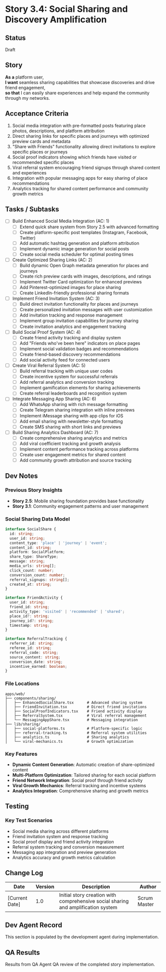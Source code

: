 # Story 3.4: Social Sharing and Discovery Amplification

## Status
Draft

## Story
**As a** platform user,  
**I want** seamless sharing capabilities that showcase discoveries and drive friend engagement,  
**so that** I can easily share experiences and help expand the community through my networks.

## Acceptance Criteria

1. Social media integration with pre-formatted posts featuring place photos, descriptions, and platform attribution
2. Direct sharing links for specific places and journeys with optimized preview cards and metadata
3. "Share with Friends" functionality allowing direct invitations to explore specific places or journeys
4. Social proof indicators showing which friends have visited or recommended specific places
5. Viral referral system encouraging friend signups through shared content and experiences
6. Integration with popular messaging apps for easy sharing of place recommendations
7. Analytics tracking for shared content performance and community growth metrics

## Tasks / Subtasks

- [ ] Build Enhanced Social Media Integration (AC: 1)
  - [ ] Extend quick share system from Story 2.5 with advanced formatting
  - [ ] Create platform-specific post templates (Instagram, Facebook, Twitter)
  - [ ] Add automatic hashtag generation and platform attribution
  - [ ] Implement dynamic image generation for social posts
  - [ ] Create social media scheduler for optimal posting times

- [ ] Create Optimized Sharing Links (AC: 2)
  - [ ] Build dynamic Open Graph metadata generation for places and journeys
  - [ ] Create rich preview cards with images, descriptions, and ratings
  - [ ] Implement Twitter Card optimization for enhanced previews
  - [ ] Add Pinterest-optimized images for place sharing
  - [ ] Create LinkedIn-friendly professional sharing formats

- [ ] Implement Friend Invitation System (AC: 3)
  - [ ] Build direct invitation functionality for places and journeys
  - [ ] Create personalized invitation messages with user customization
  - [ ] Add invitation tracking and response management
  - [ ] Implement group invitation capabilities for journey sharing
  - [ ] Create invitation analytics and engagement tracking

- [ ] Build Social Proof System (AC: 4)
  - [ ] Create friend activity tracking and display system
  - [ ] Add "Friends who've been here" indicators on place pages
  - [ ] Implement social validation badges and recommendations
  - [ ] Create friend-based discovery recommendations
  - [ ] Add social activity feed for connected users

- [ ] Create Viral Referral System (AC: 5)
  - [ ] Build referral tracking with unique user codes
  - [ ] Create incentive system for successful referrals
  - [ ] Add referral analytics and conversion tracking
  - [ ] Implement gamification elements for sharing achievements
  - [ ] Create referral leaderboards and recognition system

- [ ] Integrate Messaging App Sharing (AC: 6)
  - [ ] Add WhatsApp sharing with rich message formatting
  - [ ] Create Telegram sharing integration with inline previews
  - [ ] Implement iMessage sharing with app clips for iOS
  - [ ] Add email sharing with newsletter-style formatting
  - [ ] Create SMS sharing with short links and previews

- [ ] Build Sharing Analytics Dashboard (AC: 7)
  - [ ] Create comprehensive sharing analytics and metrics
  - [ ] Add viral coefficient tracking and growth analysis
  - [ ] Implement content performance tracking across platforms
  - [ ] Create user engagement metrics for shared content
  - [ ] Add community growth attribution and source tracking

## Dev Notes

### Previous Story Insights
- **Story 2.5**: Mobile sharing foundation provides base functionality
- **Story 3.1**: Community engagement patterns and user management

### Social Sharing Data Model
```typescript
interface SocialShare {
  id: string;
  user_id: string;
  content_type: 'place' | 'journey' | 'event';
  content_id: string;
  platform: SocialPlatform;
  share_type: ShareType;
  message: string;
  media_urls: string[];
  click_count: number;
  conversion_count: number;
  referral_signups: string[];
  created_at: string;
}

interface FriendActivity {
  user_id: string;
  friend_id: string;
  activity_type: 'visited' | 'recommended' | 'shared';
  place_id?: string;
  journey_id?: string;
  timestamp: string;
}

interface ReferralTracking {
  referrer_id: string;
  referee_id: string;
  referral_code: string;
  source_content: string;
  conversion_date: string;
  incentive_earned: boolean;
}
```

### File Locations
```
apps/web/
├── components/sharing/
│   ├── EnhancedSocialShare.tsx      # Advanced sharing system
│   ├── FriendInvitation.tsx         # Direct friend invitations
│   ├── SocialProofIndicators.tsx    # Friend activity display
│   ├── ReferralSystem.tsx           # Viral referral management
│   └── MessagingAppShare.tsx        # Messaging integration
├── lib/sharing/
│   ├── social-platforms.ts          # Platform-specific logic
│   ├── referral-tracking.ts         # Referral system utilities
│   ├── analytics.ts                 # Sharing analytics
│   └── viral-mechanics.ts           # Growth optimization
```

### Key Features
- **Dynamic Content Generation**: Automatic creation of share-optimized content
- **Multi-Platform Optimization**: Tailored sharing for each social platform
- **Friend Network Integration**: Social proof through friend activity
- **Viral Growth Mechanics**: Referral tracking and incentive systems
- **Analytics Integration**: Comprehensive sharing and growth metrics

## Testing

### Key Test Scenarios
- Social media sharing across different platforms
- Friend invitation system and response tracking
- Social proof display and friend activity integration
- Referral system tracking and conversion measurement
- Messaging app integration and preview generation
- Analytics accuracy and growth metrics calculation

## Change Log

| Date | Version | Description | Author |
|------|---------|-------------|---------|
| [Current Date] | 1.0 | Initial story creation with comprehensive social sharing and amplification system | Scrum Master |

## Dev Agent Record

This section is populated by the development agent during implementation.

## QA Results

Results from QA Agent QA review of the completed story implementation.